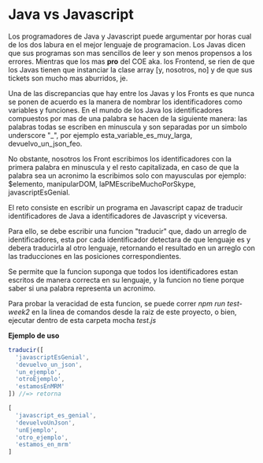 # Java vs Javascript


Los programadores de Java y Javascript puede argumentar por horas cual de los dos labura en el
mejor lenguaje de programacion. Los Javas dicen que sus programas son mas sencillos de leer y son menos 
propensos a los errores. Mientras que los mas **pro** del COE aka. los Frontend, se rien de que los Javas
tienen que instanciar la clase array [y, nosotros, no] y de que sus tickets son mucho mas aburridos, je.

Una de las discrepancias que hay entre los Javas y los Fronts es que nunca se ponen de acuerdo es la manera
de nombrar los identificadores como variables y funciones. En el mundo de los Java los identificadores
compuestos por mas de una palabra se hacen de la siguiente manera: las palabras todas se escriben en minuscula y son
separadas por un simbolo underscore "\_", por ejemplo esta\_variable_es\_muy\_larga, devuelvo\_un\_json\_feo.

No obstante, nosotros los Front escribimos los identificadores con la primera palabra en minuscula y el resto capitalizada,
en caso de que la palabra sea un acronimo la escribimos solo con mayusculas por ejemplo: $elemento, manipularDOM, 
laPMEscribeMuchoPorSkype, javascriptEsGenial.

El reto consiste en escribir un programa en Javascript capaz de traducir identificadores de Java a identificadores 
de Javascript y viceversa.

Para ello, se debe escribir una funcion "traducir" que, dado un arreglo de identificadores, esta por cada identificador 
detectara de que lenguaje es y debera traducirla al otro lenguaje, retornando el resultado en un arreglo con 
las traducciones en las posiciones correspondientes. 

Se permite que la funcion suponga que todos los identificadores estan escritos de manera correcta en su lenguaje,
y la funcion no tiene porque saber si una palabra representa un acronimo.

Para probar la veracidad de esta funcion, se puede correr *npm run test-week2* en la linea de comandos desde la raiz
de este proyecto, o bien, ejecutar dentro de esta carpeta mocha *test.js*

**Ejemplo de uso**

```javascript
traducir([
  'javascriptEsGenial',
  'devuelvo_un_json',
  'un_ejemplo',
  'otroEjemplo',
  'estamosEnMRM'
]) //=> retorna 

[
  'javascript_es_genial',
  'devuelvoUnJson',
  'unEjemplo',
  'otro_ejemplo',
  'estamos_en_mrm'
]
```